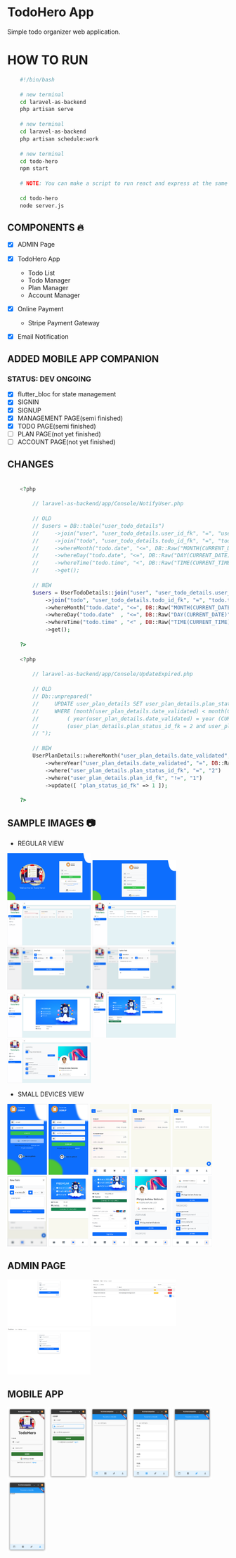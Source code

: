 
# TodoHero App
Simple todo organizer web application.


# HOW TO RUN
```bash
    #!/bin/bash

    # new terminal
    cd laravel-as-backend
    php artisan serve

    # new terminal
    cd laravel-as-backend
    php artisan schedule:work

    # new terminal
    cd todo-hero
    npm start

    # NOTE: You can make a script to run react and express at the same time(or install a module)

    cd todo-hero
    node server.js
```

## COMPONENTS :fire:
- [X] ADMIN Page
- [x] TodoHero App
    - Todo List
    - Todo Manager
    - Plan Manager
    - Account Manager

- [x] Online Payment
    - Stripe Payment Gateway
- [x] Email Notification


## ADDED MOBILE APP COMPANION
### STATUS: DEV ONGOING
- [X] flutter_bloc for state management
- [X] SIGNIN
- [X] SIGNUP
- [X] MANAGEMENT PAGE(semi finished)
- [X] TODO PAGE(semi finished)
- [ ] PLAN PAGE(not yet finished)
- [ ] ACCOUNT PAGE(not yet finished)

## CHANGES
```php

    <?php

        // laravel-as-backend/app/Console/NotifyUser.php

        // OLD
        // $users = DB::table("user_todo_details")
        //     ->join("user", "user_todo_details.user_id_fk", "=", "user.user_id")
        //     ->join("todo", "user_todo_details.todo_id_fk", "=", "todo.todo_id")
        //     ->whereMonth("todo.date", "<=", DB::Raw("MONTH(CURRENT_DATE)"))
        //     ->whereDay("todo.date", "<=", DB::Raw("DAY(CURRENT_DATE)"))
        //     ->whereTime("todo.time", "<", DB::Raw("TIME(CURRENT_TIME)"))
        //     ->get();

        // NEW
        $users = UserTodoDetails::join("user", "user_todo_details.user_id_fk", "=", "user.user_id")
            ->join("todo", "user_todo_details.todo_id_fk", "=", "todo.todo_id")
            ->whereMonth("todo.date", "<=", DB::Raw("MONTH(CURRENT_DATE)"))
            ->whereDay("todo.date"  , "<=", DB::Raw("DAY(CURRENT_DATE)"))
            ->whereTime("todo.time" , "<" , DB::Raw("TIME(CURRENT_TIME)"))
            ->get();
        
    ?>

    <?php

        // laravel-as-backend/app/Console/UpdateExpired.php

        // OLD
        // Db::unprepared("
        //     UPDATE user_plan_details SET user_plan_details.plan_status_id_fk = 1
        //     WHERE (month(user_plan_details.date_validated) < month(CURRENT_DATE)) and
        //         ( year(user_plan_details.date_validated) = year (CURRENT_DATE)) and
        //         (user_plan_details.plan_status_id_fk = 2 and user_plan_details.plan_id_fk != 1);
        // ");

        // NEW
        UserPlanDetails::whereMonth("user_plan_details.date_validated", "<", DB::Raw("MONTH(CURRENT_DATE)"))
            ->whereYear("user_plan_details.date_validated", "=", DB::Raw("YEAR(CURRENT_DATE)"))
            ->where("user_plan_details.plan_status_id_fk", "=", "2")
            ->where("user_plan_details.plan_id_fk", "!=", "1")
            ->update([ "plan_status_id_fk" => 1 ]);

    ?>
```


## SAMPLE IMAGES :camera:

- REGULAR VIEW
<p align="left">
    <img src="screenshots/signin_xl.png" alt="md-to-xl and up" width="190px"/>
    <img src="screenshots/signup_xl.png" alt="md-to-xl and up" width="190px"/>
    <img src="screenshots/todo_xl.png" alt="md-to-xl and up" width="190px"/>
    <img src="screenshots/manage_xl.png" alt="md-to-xl and up" width="190px"/>
    <img src="screenshots/manage_new_todo_xl.png" alt="md-to-xl and up" width="190px"/>
    <img src="screenshots/manage_update_todo_xl.png" alt="md-to-xl and up" width="190px"/>
    <img src="screenshots/plan_xl.png" alt="md-to-xl and up" width="190px"/>
    <img src="screenshots/plan_upgrade_xl.png" alt="md-to-xl and up" width="190px"/>
    <img src="screenshots/account_xl.png" alt="md-to-xl and up" width="190px"/>
</p>

- SMALL DEVICES VIEW
<p align="left">
    <img src="screenshots/signin.png" alt="md-to-xl and up" width="90px"/>
    <img src="screenshots/signup.png" alt="md-to-xl and up" width="90px"/>
    <img src="screenshots/todo.png" alt="md-to-xl and up" width="90px"/>
    <img src="screenshots/todo_search.png" alt="md-to-xl and up" width="90px"/>
    <img src="screenshots/manage_search.png" alt="md-to-xl and up" width="90px"/>
    <img src="screenshots/manage_new_todo.png" alt="md-to-xl and up" width="90px"/>
    <img src="screenshots/plan_new.png" alt="md-to-xl and up" width="90px"/>
    <img src="screenshots/plan_upgrade.png" alt="md-to-xl and up" width="90px"/>
    <img src="screenshots/account.png" alt="md-to-xl and up" width="90px"/>
    <img src="screenshots/account_continue.png" alt="md-to-xl and up" width="90px"/>
</p>


## ADMIN PAGE
<p align="left">
    <img src="screenshots/admin_login.png" alt="md-to-xl and up" width="190px"/>
    <img src="screenshots/admin_main.png" alt="md-to-xl and up" width="190px"/>
    <img src="screenshots/admin_settings.png" alt="md-to-xl and up" width="190px"/>
</p>

## MOBILE APP
<p align="left">
    <img src="screenshots/mobile_app_signin.png" alt="md-to-xl and up" width="90px"/>
    <img src="screenshots/mobile_app_signup.png" alt="md-to-xl and up" width="90px"/>
    <img src="screenshots/mobile_app_todos.png" alt="md-to-xl and up" width="90px"/>
    <img src="screenshots/mobile_app_management.png" alt="md-to-xl and up" width="90px"/>
    <img src="screenshots/mobile_app_plan.png" alt="md-to-xl and up" width="90px"/>
    <img src="screenshots/mobile_app_account.png" alt="md-to-xl and up" width="90px"/>
</p>